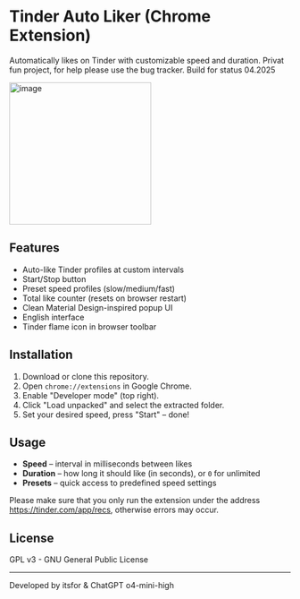 # Tinder Auto Liker (Chrome Extension)

Automatically likes on Tinder with customizable speed and duration.
Privat fun project, for help please use the bug tracker. Build for status 04.2025

<img width="254" alt="image" src="https://github.com/user-attachments/assets/deead816-4d8f-441b-9d93-065472c2ca50" />


## Features

- Auto-like Tinder profiles at custom intervals
- Start/Stop button
- Preset speed profiles (slow/medium/fast)
- Total like counter (resets on browser restart)
- Clean Material Design-inspired popup UI
- English interface
- Tinder flame icon in browser toolbar

## Installation

1. Download or clone this repository.
2. Open `chrome://extensions` in Google Chrome.
3. Enable "Developer mode" (top right).
4. Click "Load unpacked" and select the extracted folder.
5. Set your desired speed, press "Start" – done!

## Usage

- **Speed** – interval in milliseconds between likes
- **Duration** – how long it should like (in seconds), or `0` for unlimited
- **Presets** – quick access to predefined speed settings

Please make sure that you only run the extension under the address https://tinder.com/app/recs, otherwise errors may occur.

## License

GPL v3 - GNU General Public License

---
Developed by itsfor & ChatGPT o4-mini-high
